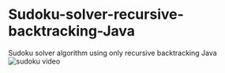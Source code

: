 # Sudoku-solver-recursive-backtracking-Java
Sudoku solver algorithm using only recursive backtracking Java
![sudoku video](https://user-images.githubusercontent.com/79228732/155621943-87af42d3-64d2-4f7c-a152-413913c0b254.gif)
